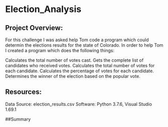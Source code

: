 # Election_Analysis

## Project Overview:

For this challenge I was asked help Tom code a program which could determin the elections results for the state of Colorado. In order to help Tom I created a program which does the following things:

Calculates the total number of votes cast.
Gets the complete list of candidates who received votes.
Calculates the total number of votes for each candidate.
Calculates the percentage of votes for each candidate.
Determines the winner of the election based on the popular vote.

## Resources:
Data Source: election_results.csv
Software: Python 3.7.6, Visual Studio 1.69.1

##Summary
